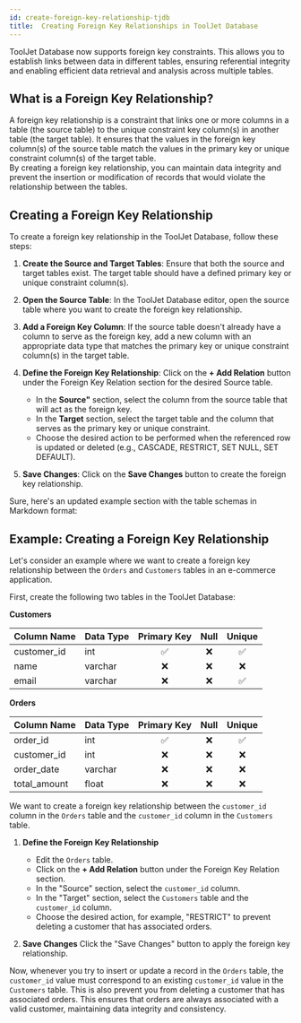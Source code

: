 ```yaml
---
id: create-foreign-key-relationship-tjdb
title:  Creating Foreign Key Relationships in ToolJet Database
---
```

<div style={{paddingBottom:'24px'}}>

ToolJet Database now supports foreign key constraints. This allows you to establish links between data in different tables, ensuring referential integrity and enabling efficient data retrieval and analysis across multiple tables.

## What is a Foreign Key Relationship?

A foreign key relationship is a constraint that links one or more columns in a table (the source table) to the unique constraint key column(s) in another table (the target table). It ensures that the values in the foreign key column(s) of the source table match the values in the primary key or unique constraint column(s) of the target table.<br/>By creating a foreign key relationship, you can maintain data integrity and prevent the insertion or modification of records that would violate the relationship between the tables.

## Creating a Foreign Key Relationship

To create a foreign key relationship in the ToolJet Database, follow these steps:

1. **Create the Source and Target Tables**: Ensure that both the source and target tables exist. The target table should have a defined primary key or unique constraint column(s).

2. **Open the Source Table**: In the ToolJet Database editor, open the source table where you want to create the foreign key relationship.

3. **Add a Foreign Key Column**: If the source table doesn't already have a column to serve as the foreign key, add a new column with an appropriate data type that matches the primary key or unique constraint column(s) in the target table.

4. **Define the Foreign Key Relationship**: Click on the **+ Add Relation** button under the Foreign Key Relation section for the desired Source table.
   - In the **Source"** section, select the column from the source table that will act as the foreign key.
   - In the **Target** section, select the target table and the column that serves as the primary key or unique constraint.
   - Choose the desired action to be performed when the referenced row is updated or deleted (e.g., CASCADE, RESTRICT, SET NULL, SET DEFAULT).

5. **Save Changes**: Click on the **Save Changes** button to create the foreign key relationship.

Sure, here's an updated example section with the table schemas in Markdown format:

## Example: Creating a Foreign Key Relationship

Let's consider an example where we want to create a foreign key relationship between the `Orders` and `Customers` tables in an e-commerce application.

First, create the following two tables in the ToolJet Database:

**Customers**

| Column Name | Data Type | Primary Key    | Null | Unique  |
|-------------|-----------|:--------------:|:------:|:--------:|
| customer_id | int       | ✅             | ❌    | ✅      |
| name        | varchar   | ❌             | ❌    | ❌      |
| email       | varchar   | ❌             | ❌    | ✅      |

**Orders**

| Column Name  | Data Type | Primary Key    | Null | Unique  |
|--------------|-----------|:--------------:|:------:|:--------:|
| order_id     | int       |  ✅            | ❌    | ✅      |
| customer_id  | int       |  ❌            | ❌    | ❌      |
| order_date   | varchar   |  ❌            | ❌    | ❌      |
| total_amount | float     |  ❌            | ❌    | ❌      |

We want to create a foreign key relationship between the `customer_id` column in the `Orders` table and the `customer_id` column in the `Customers` table.

1. **Define the Foreign Key Relationship**
   - Edit the `Orders` table.
   - Click on the **+ Add Relation** button under the Foreign Key Relation section.
   - In the "Source" section, select the `customer_id` column.
   - In the "Target" section, select the `Customers` table and the `customer_id` column.
   - Choose the desired action, for example, "RESTRICT" to prevent deleting a customer that has associated orders.

3. **Save Changes**
   Click the "Save Changes" button to apply the foreign key relationship.

Now, whenever you try to insert or update a record in the `Orders` table, the `customer_id` value must correspond to an existing `customer_id` value in the `Customers` table. This is also prevent you from deleting a customer that has associated orders. This ensures that orders are always associated with a valid customer, maintaining data integrity and consistency.

</div>

